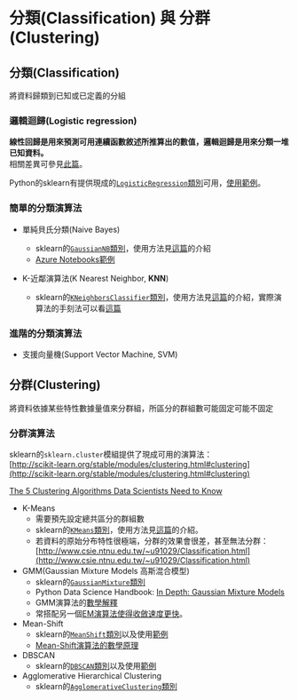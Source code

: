 # 分類(Classification) 與 分群(Clustering)

## 分類(Classification)

將資料歸類到已知或已定義的分組

### 邏輯迴歸(Logistic regression)

**線性回歸是用來預測可用連續函數敘述所推算出的數值，邏輯迴歸是用來分類一堆已知資料。**  
相關差異可參見[此篇](https://medium.com/@chih.sheng.huang821/%E6%A9%9F%E5%99%A8-%E7%B5%B1%E8%A8%88%E5%AD%B8%E7%BF%92-%E7%BE%85%E5%90%89%E6%96%AF%E5%9B%9E%E6%AD%B8-logistic-regression-aff7a830fb5d)。

Python的sklearn有提供現成的[`LogisticRegression`類別](https://scikit-learn.org/stable/modules/generated/sklearn.linear_model.LogisticRegression)可用，[使用範例](https://www.kaggle.com/fatmakursun/logistic-regression#Logistic-Regression)。

### 簡單的分類演算法

- 單純貝氏分類(Naive Bayes)
  - sklearn的[`GaussianNB`類別](https://scikit-learn.org/stable/modules/generated/sklearn.naive_bayes.GaussianNB.html)，使用方法見[這篇](https://ithelp.ithome.com.tw/articles/10205582)的介紹
  - [Azure Notebooks範例](http://notebooks.azure.com/jakevdp/projects/PythonDataScienceHandbook/html/notebooks/05.05-Naive-Bayes.ipynb)

- K-近鄰演算法(K Nearest Neighbor, **KNN**)
  - sklearn的[`KNeighborsClassifier`類別](https://scikit-learn.org/stable/modules/generated/sklearn.neighbors.KNeighborsClassifier.html)，使用方法見[這篇](https://ithelp.ithome.com.tw/articles/10197110)的介紹，實際演算法的手刻法可以看[這篇](https://www.kdnuggets.com/2016/01/implementing-your-own-knn-using-python.html)

### 進階的分類演算法

- 支援向量機(Support Vector Machine, SVM)

## 分群(Clustering)

將資料依據某些特性數據量值來分群組，所區分的群組數可能固定可能不固定

### 分群演算法

sklearn的`sklearn.cluster`模組提供了現成可用的演算法：  
[http://scikit-learn.org/stable/modules/clustering.html#clustering](http://scikit-learn.org/stable/modules/clustering.html#clustering)

[The 5 Clustering Algorithms Data Scientists Need to Know](http://towardsdatascience.com/the-5-clustering-algorithms-data-scientists-need-to-know-a36d136ef68)

- K-Means
  - 需要預先設定總共區分的群組數
  - sklearn的[`KMeans`類別](https://scikit-learn.org/stable/modules/generated/sklearn.cluster.KMeans.html)，使用方法見[這篇](https://towardsdatascience.com/understanding-k-means-clustering-in-machine-learning-6a6e67336aa1)的介紹。
  - 若資料的原始分布特性很極端，分群的效果會很差，甚至無法分群：[http://www.csie.ntnu.edu.tw/~u91029/Classification.html](http://www.csie.ntnu.edu.tw/~u91029/Classification.html)
- GMM(Gaussian Mixture Models 高斯混合模型)
  - sklearn的[`GaussianMixture`類別](https://scikit-learn.org/stable/modules/generated/sklearn.mixture.GaussianMixture.html#sklearn.mixture.GaussianMixture)
  - Python Data Science Handbook: [In Depth: Gaussian Mixture Models](https://jakevdp.github.io/PythonDataScienceHandbook/05.12-gaussian-mixtures.html)
  - GMM演算法的[數學解釋](https://www.itread01.com/content/1542559636.html)
  - 常搭配另一個[EM演算法使得收斂速度更快](https://medium.com/@chih.sheng.huang821/%E6%A9%9F%E5%99%A8%E5%AD%B8%E7%BF%92-em-%E6%BC%94%E7%AE%97%E6%B3%95-expectation-maximization-algorithm-em-%E9%AB%98%E6%96%AF%E6%B7%B7%E5%90%88%E6%A8%A1%E5%9E%8B-gaussian-mixture-model-gmm-%E5%92%8Cgmm-em%E8%A9%B3%E7%B4%B0%E6%8E%A8%E5%B0%8E-c6f634410483)。
- Mean-Shift
  - sklearn的[`MeanShift`類別](https://scikit-learn.org/stable/modules/generated/sklearn.cluster.MeanShift.html)以及使用[範例](https://scikit-learn.org/stable/auto_examples/cluster/plot_mean_shift.html)
  - [Mean-Shift演算法的數學原理](https://blog.csdn.net/hjimce/article/details/45718593)
- DBSCAN
  - sklearn的[`DBSCAN`類別](https://scikit-learn.org/stable/modules/generated/sklearn.cluster.DBSCAN.html)以及使用[範例](https://scikit-learn.org/stable/auto_examples/cluster/plot_dbscan.html)
- Agglomerative Hierarchical Clustering
  - sklearn的[`AgglomerativeClustering`類別](http://scikit-learn.org/stable/modules/generated/sklearn.cluster.AgglomerativeClustering.html#sklearn.cluster.AgglomerativeClustering)
